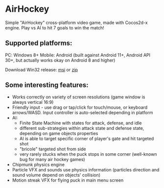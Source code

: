 # AirHockey

Simple "AirHockey" cross-platform video game, made with Cocos2d-x engine.
Play vs AI to hit 7 goals to win the match!

## Supported platforms:
PC: Windows 8+
Mobile: Android (built against Android 11+, Android API 30+, but actually works okay on Android 8 and higher)

Download Win32 release: [msi](https://github.com/SLebedev777/AirHockey/raw/master/airhockey.msi) or [zip](https://github.com/SLebedev777/AirHockey/raw/master/airhockey.zip) 

## Some interesting features:
- Works correctly on variety of screen resolutions (game window is always vertical 16:9)
- Friendly input - use drag or tap/click for touch/mouse, or keyboard arrows/WASD. Input controller is auto-selected depending in platform
- AI:
	- Finite State Machine with states for attack, defense, and idle
	- different sub-strategies within attack state and defense state, depending on game objects properties
	- AI is able to target specific corner of player's gate and hit targeted shot
	- "bricole" targeted shot from side 
	- very rarely stucks when the puck stops in some corner (well-known bug for many air hockey games)
- Chipmunk physics engine
- Particle VFX and sounds use physics information (particles direction and sound volume depend on objects' collision)
- Motion streak VFX for flying puck in main menu screen